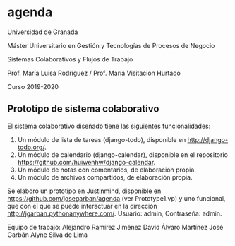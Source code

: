 # agenda

Universidad de Granada

Máster Universitario en Gestión y Tecnologías de Procesos de Negocio

Sistemas Colaborativos y Flujos de Trabajo

Prof. María Luisa Rodríguez / Prof. María Visitación Hurtado

Curso 2019-2020

## Prototipo de sistema colaborativo

El sistema colaborativo diseñado tiene las siguientes funcionalidades: 
1. Un módulo de lista de tareas (django-todo), disponible en http://django-todo.org/.
2. Un módulo de calendario (django-calendar), disponible en el repositorio   https://github.com/huiwenhw/django-calendar.
3. Un módulo de notas con comentarios, de elaboración propia. 
4. Un módulo de archivos compartidos, de elaboración propia.

Se elaboró un prototipo en Justinmind, disponible en https://github.com/josegarban/agenda (ver Prototype1.vp) y uno funcional, que con el que se puede interactuar en la dirección http://jgarban.pythonanywhere.com/. Usuario: admin, Contraseña: admin. 

Equipo de trabajo:
Alejandro Ramírez Jiménez 
David Álvaro Martínez
José Garbán 
Alyne Silva de Lima
